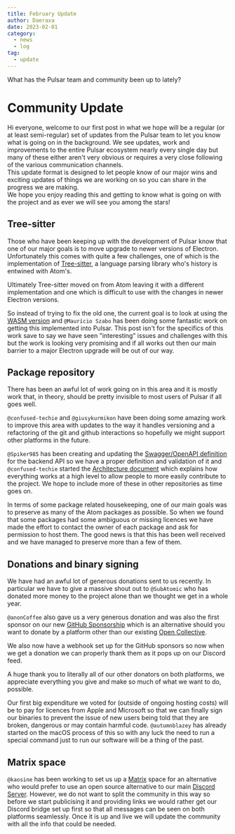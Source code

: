 ```yaml
---
title: February Update
author: Daeraxa
date: 2023-02-01
category:
  - news
  - log
tag:
  - update
---
```


What has the Pulsar team and community been up to lately?

<!-- more -->

# Community Update

Hi everyone, welcome to our first post in what we hope will be a regular (or at
least semi-regular) set of updates from the Pulsar team to let you know what
is going on in the background. We see updates, work and improvements to the
entire Pulsar ecosystem nearly every single day but many of these either aren't
very obvious or requires a very close following of the various communication
channels.  
This update format is designed to let people know of our major wins and exciting
updates of things we are working on so you can share in the progress we are
making.  
We hope you enjoy reading this and getting to know what is going on with the
project and as ever we will see you among the stars!

## Tree-sitter

Those who have been keeping up with the development of Pulsar know that one of
our major goals is to move upgrade to newer versions of Electron. Unfortunately
this comes with quite a few challenges, one of which is the implementation of
[Tree-sitter](https://tree-sitter.github.io/tree-sitter/), a language parsing
library who's history is entwined with Atom's.

Ultimately Tree-sitter moved on from Atom leaving it with a different
implementation and one which is difficult to use with the changes in newer
Electron versions.

So instead of trying to fix the old one, the current goal is to look at using
the [WASM version](https://github.com/tree-sitter/tree-sitter/blob/master/lib/binding_web/README.md)
and `@Maurício Szabo` has been doing some fantastic work on getting this
implemented into Pulsar. This post isn't for the specifics of this work save to
say we have seen "interesting" issues and challenges with this but the work
is looking very promising and if all works out then our main barrier to a
major Electron upgrade will be out of our way.

## Package repository

There has been an awful lot of work going on in this area and it is mostly
work that, in theory, should be pretty invisible to most users of Pulsar if all
goes well.

`@confused-techie` and `@giusykurmikon` have been doing some amazing work to improve
this area with updates to the way it handles versioning and a refactoring of the
git and github interactions so hopefully we might support other platforms in the
future.

`@Spiker985` has been creating and updating the [Swagger/OpenAPI definition](https://api.pulsar-edit.dev/swagger-ui/)
for the backend API so we have a proper definition and validation of it and
`@confused-techie` started the [Architecture document](https://github.com/pulsar-edit/package-backend/blob/main/ARCHITECTURE.md)
which explains how everything works at a high level to allow people to more
easily contribute to the project. We hope to include more of these in other
repositories as time goes on.

In terms of some package related housekeeping, one of our main goals was to
preserve as many of the Atom packages as possible. So when we found that some
packages had some ambiguous or missing licences we have made the effort to
contact the owner of each package and ask for permission to host them.
The good news is that this has been well received and we have managed to
preserve more than a few of them.

## Donations and binary signing

We have had an awful lot of generous donations sent to us recently. In
particular we have to give a massive shout out to `@SubAtomic` who has donated
more money to the project alone than we thought we get in a whole year.

`@anonCoffee` also gave us a very generous donation and was also the first
sponsor on our new [GitHub Sponsorship](https://github.com/sponsors/pulsar-edit)
which is an alternative should you want to donate by a platform other than our
existing [Open Collective](https://opencollective.com/pulsar-edit).

We also now have a webhook set up for the GitHub sponsors so now when we get
a donation we can properly thank them as it pops up on our Discord feed.

A huge thank you to literally all of our other donators on both platforms, we
appreciate everything you give and make so much of what we want to do, possible.

Our first big expenditure we voted for (outside of ongoing hosting costs) will
be to pay for licences from Apple and Microsoft so that we can finally sign our
binaries to prevent the issue of new users being told that they are broken,
dangerous or may contain harmful code. `@autumnblazey` has already started on the
macOS process of this so with any luck the need to run a special command just
to run our software will be a thing of the past.

## Matrix space

`@kaosine` has been working to set us up a [Matrix](https://matrix.org/) space for
an alternative who would prefer to use an open source alternative to our main
[Discord Server](https://discord.gg/7aEbB9dGRT). However, we do not want to
split the community in this way so before we start publicising it and providing
links we would rather get our Discord bridge set up first so that all messages
can be seen on both platforms seamlessly. Once it is up and live we will update
the community with all the info that could be needed.
